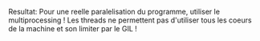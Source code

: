 Resultat: Pour une reelle paralelisation du programme, utiliser le multiprocessing ! Les threads ne permettent pas d'utiliser tous les coeurs de la machine et son limiter par le GIL !
